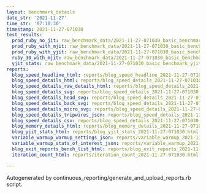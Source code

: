 ```yaml
---
layout: benchmark_details
date_str: '2021-11-27'
time_str: '07:10:30'
timestamp: 2021-11-27-071030
test_results:
  prod_ruby_no_jit: raw_benchmark_data/2021-11-27-071030_basic_benchmark_prod_ruby_no_jit.json
  prod_ruby_with_mjit: raw_benchmark_data/2021-11-27-071030_basic_benchmark_prod_ruby_with_mjit.json
  prod_ruby_with_yjit: raw_benchmark_data/2021-11-27-071030_basic_benchmark_prod_ruby_with_yjit.json
  ruby_30_with_mjit: raw_benchmark_data/2021-11-27-071030_basic_benchmark_ruby_30_with_mjit.json
  yjit_stats: raw_benchmark_data/2021-11-27-071030_basic_benchmark_yjit_stats.json
reports:
  blog_speed_headline_html: reports/blog_speed_headline_2021-11-27-071030.html
  blog_speed_details_html: reports/blog_speed_details_2021-11-27-071030.html
  blog_speed_details_raw_details_html: reports/blog_speed_details_2021-11-27-071030.raw_details.html
  blog_speed_details_svg: reports/blog_speed_details_2021-11-27-071030.svg
  blog_speed_details_head_svg: reports/blog_speed_details_2021-11-27-071030.head.svg
  blog_speed_details_back_svg: reports/blog_speed_details_2021-11-27-071030.back.svg
  blog_speed_details_micro_svg: reports/blog_speed_details_2021-11-27-071030.micro.svg
  blog_speed_details_tripwires_json: reports/blog_speed_details_2021-11-27-071030.tripwires.json
  blog_speed_details_csv: reports/blog_speed_details_2021-11-27-071030.csv
  blog_memory_details_html: reports/blog_memory_details_2021-11-27-071030.html
  blog_yjit_stats_html: reports/blog_yjit_stats_2021-11-27-071030.html
  variable_warmup_warmup_settings_json: reports/variable_warmup_2021-11-27-071030.warmup_settings.json
  variable_warmup_stats_of_interest_json: reports/variable_warmup_2021-11-27-071030.stats_of_interest.json
  blog_exit_reports_bench_list_html: reports/blog_exit_reports_2021-11-27-071030.bench_list.html
  iteration_count_html: reports/iteration_count_2021-11-27-071030.html

---
```

Autogenerated by continuous_reporting/generate_and_upload_reports.rb script.
